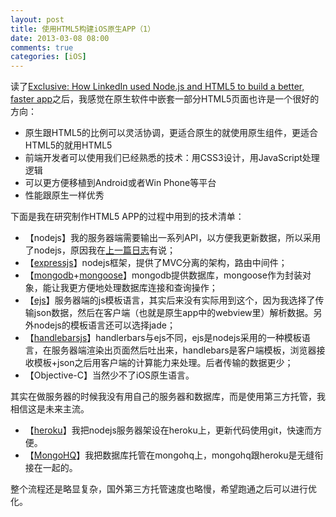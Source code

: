 ```yaml
---
layout: post
title: 使用HTML5构建iOS原生APP（1）
date: 2013-03-08 08:00
comments: true
categories: [iOS]
---
```


读了[Exclusive: How LinkedIn used Node.js and HTML5 to build a better, faster app](http://venturebeat.com/2011/08/16/linkedin-node/)之后，我感觉在原生软件中嵌套一部分HTML5页面也许是一个很好的方向：

* 原生跟HTML5的比例可以灵活协调，更适合原生的就使用原生组件，更适合HTML5的就用HTML5
* 前端开发者可以使用我们已经熟悉的技术：用CSS3设计，用JavaScript处理逻辑
* 可以更方便移植到Android或者Win Phone等平台
* 性能跟原生一样优秀

下面是我在研究制作HTML5 APP的过程中用到的技术清单：

* 【nodejs】我的服务器端需要输出一系列API，以方便我更新数据，所以采用了nodejs，原因我在[上一篇日志](http://yuguo.us/weblog/node/)有说；
* 【[expressjs](http://expressjs.com/)】nodejs框架，提供了MVC分离的架构，路由中间件；
* 【[mongodb](http://www.mongodb.org/)+[mongoose](http://mongoosejs.com/)】mongodb提供数据库，mongoose作为封装对象，能让我更方便地处理数据库连接和查询操作；
* 【[ejs](https://github.com/visionmedia/ejs)】服务器端的js模板语言，其实后来没有实际用到这个，因为我选择了传输json数据，然后在客户端（也就是原生app中的webview里）解析数据。另外nodejs的模板语言还可以选择jade；
* 【[handlebarsjs](http://handlebarsjs.com/)】handlerbars与ejs不同，ejs是nodejs采用的一种模板语言，在服务器端渲染出页面然后吐出来，handlebars是客户端模板，浏览器接收模板+json之后用客户端的计算能力来处理。后者传输的数据更少；
* 【Objective-C】当然少不了iOS原生语言。

其实在做服务器的时候我没有用自己的服务器和数据库，而是使用第三方托管，我相信这是未来主流。

* 【[heroku](http://heroku.com)】我把nodejs服务器架设在heroku上，更新代码使用git，快速而方便。
* 【[MongoHQ](https://www.mongohq.com/)】我把数据库托管在mongohq上，mongohq跟heroku是无缝衔接在一起的。

整个流程还是略显复杂，国外第三方托管速度也略慢，希望跑通之后可以进行优化。


